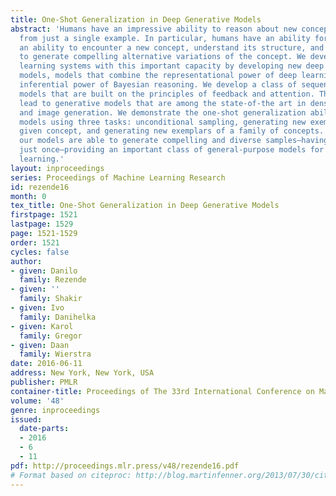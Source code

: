 ```yaml
---
title: One-Shot Generalization in Deep Generative Models
abstract: 'Humans have an impressive ability to reason about new concepts and experiences
  from just a single example. In particular, humans have an ability for one-shot generalization:
  an ability to encounter a new concept, understand its structure, and then be able
  to generate compelling alternative variations of the concept. We develop machine
  learning systems with this important capacity by developing new deep generative
  models, models that combine the representational power of deep learning with the
  inferential power of Bayesian reasoning. We develop a class of sequential generative
  models that are built on the principles of feedback and attention. These two characteristics
  lead to generative models that are among the state-of-the art in density estimation
  and image generation. We demonstrate the one-shot generalization ability of our
  models using three tasks: unconditional sampling, generating new exemplars of a
  given concept, and generating new exemplars of a family of concepts. In all cases
  our models are able to generate compelling and diverse samples—having seen new examples
  just once—providing an important class of general-purpose models for one-shot machine
  learning.'
layout: inproceedings
series: Proceedings of Machine Learning Research
id: rezende16
month: 0
tex_title: One-Shot Generalization in Deep Generative Models
firstpage: 1521
lastpage: 1529
page: 1521-1529
order: 1521
cycles: false
author:
- given: Danilo
  family: Rezende
- given: ''
  family: Shakir
- given: Ivo
  family: Danihelka
- given: Karol
  family: Gregor
- given: Daan
  family: Wierstra
date: 2016-06-11
address: New York, New York, USA
publisher: PMLR
container-title: Proceedings of The 33rd International Conference on Machine Learning
volume: '48'
genre: inproceedings
issued:
  date-parts:
  - 2016
  - 6
  - 11
pdf: http://proceedings.mlr.press/v48/rezende16.pdf
# Format based on citeproc: http://blog.martinfenner.org/2013/07/30/citeproc-yaml-for-bibliographies/
---
```

